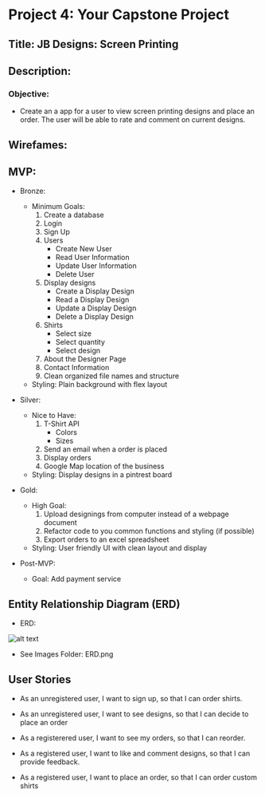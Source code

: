 # Project 4: Your Capstone Project

## Title: JB Designs: Screen Printing

## Description: 

### Objective:
* Create an a app for a user to view screen printing designs and place an order. The user will be able to rate and comment on current designs. 

## Wirefames:

## MVP:
* Bronze:
    * Minimum Goals:
        1. Create a database 
        2. Login
        3. Sign Up
        4. Users
            * Create New User
            * Read User Information
            * Update User Information
            * Delete User
        5. Display designs
            * Create a Display Design
            * Read a Display Design
            * Update a Display Design
            * Delete a Display Design
        6. Shirts
            * Select size
            * Select quantity
            * Select design
        7. About the Designer Page
        8. Contact Information
        9. Clean organized file names and structure
    * Styling: Plain background with flex layout

* Silver:
    * Nice to Have:
        1. T-Shirt API
            * Colors
            * Sizes
        2. Send an email when a order is placed
        3. Display orders
        5. Google Map location of the business
    * Styling: Display designs in a pintrest board

* Gold:
    * High Goal:
        1. Upload designings from computer instead of a webpage document
        2. Refactor code to you common functions and styling (if possible)
        3. Export orders to an excel spreadsheet
    * Styling: User friendly UI with clean layout and display

* Post-MVP:
    * Goal: Add payment service

## Entity Relationship Diagram (ERD)

* ERD:

![alt text](https://github.com/ambonetto/Project-4-Front/blob/master/Images/ERD.png)

* See Images Folder: ERD.png

## User Stories

* As an unregistered user, I want to sign up, so that I can order shirts.

* As an unregistered user, I want to see designs, so that I can decide to place an order

* As a registerered user, I want to see my orders, so that I can reorder.

* As a registered user, I want to like and comment designs, so that I can provide feedback.

* As a registered user, I want to place an order, so that I can order custom shirts